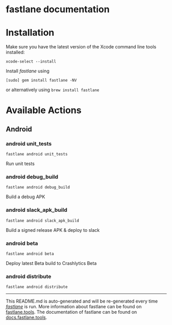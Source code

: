 fastlane documentation
================
# Installation

Make sure you have the latest version of the Xcode command line tools installed:

```
xcode-select --install
```

Install _fastlane_ using
```
[sudo] gem install fastlane -NV
```
or alternatively using `brew install fastlane`

# Available Actions
## Android
### android unit_tests
```
fastlane android unit_tests
```
Run unit tests
### android debug_build
```
fastlane android debug_build
```
Build a debug APK
### android slack_apk_build
```
fastlane android slack_apk_build
```
Build a signed release APK & deploy to slack
### android beta
```
fastlane android beta
```
Deploy latest Beta build to Crashlytics Beta
### android distribute
```
fastlane android distribute
```


----

This README.md is auto-generated and will be re-generated every time [_fastlane_](https://fastlane.tools) is run.
More information about fastlane can be found on [fastlane.tools](https://fastlane.tools).
The documentation of fastlane can be found on [docs.fastlane.tools](https://docs.fastlane.tools).
